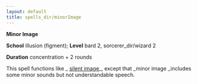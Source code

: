 ```yaml
---
layout: default
title: spells_dir/minorImage
---
```

 **Minor Image**

**School** illusion (figment); **Level** bard 2, sorcerer_dir/wizard 2

**Duration** concentration + 2 rounds

This spell functions like _ [silent image](../silentImage#_silent-image)_, except that _minor image _includes some minor sounds but not understandable speech.

